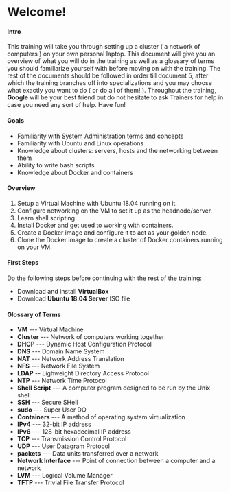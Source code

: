 # Welcome!

#### Intro
This training will take you through setting up a cluster ( a network of computers ) on your own personal laptop. This document will give you an overview of what you will do in the training as well as a glossary of terms you should familiarize yourself with before moving on with the training. The rest of the documents should be followed in order till document 5, after which the training branches off into specializations and you may choose what exactly you want to do ( or do all of them! ). Throughout the training, **Google** will be your best friend but do not hesitate to ask Trainers for help in case you need any sort of help. Have fun!

#### Goals
* Familiarity with System Administration terms and concepts
* Familiarity with Ubuntu and Linux operations
* Knowledge about clusters: servers, hosts and the networking between them
* Ability to write bash scripts
* Knowledge about Docker and containers


#### Overview
1. Setup a Virtual Machine with Ubuntu 18.04 running on it.
2. Configure networking on the VM to set it up as the headnode/server.
3. Learn shell scripting.
4. Install Docker and get used to working with containers.
5. Create a Docker image and configure it to act as your golden node.
6. Clone the Docker image to create a cluster of Docker containers running on your VM.

#### First Steps
Do the following steps before continuing with the rest of the training:
* Download and install **VirtualBox**
* Download **Ubuntu 18.04 Server** ISO file

#### Glossary of Terms
* **VM** --- Virtual Machine
* **Cluster** --- Network of computers working together
* **DHCP** --- Dynamic Host Configuration Protocol
* **DNS** --- Domain Name System
* **NAT** --- Network Address Translation
* **NFS** --- Network File System
* **LDAP** -- Lighweight Directory Access Protocol
* **NTP** --- Network Time Protocol
* **Shell Script** --- A computer program designed to be run by the Unix shell
* **SSH** --- Secure SHell
* **sudo** --- Super User DO
* **Containers** --- A method of operating system virtualization
* **IPv4** --- 32-bit IP address
* **IPv6** --- 128-bit hexadecimal IP address
* **TCP** --- Transmission Control Protocol
* **UDP** --- User Datagram Protocol
* **packets** --- Data units transferred over a network
* **Network Interface** --- Point of connection between a computer and a network
* **LVM** --- Logical Volume Manager
* **TFTP** --- Trivial File Transfer Protocol
